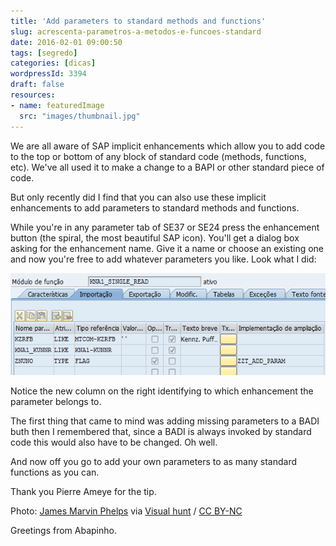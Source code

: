 ```yaml
---
title: 'Add parameters to standard methods and functions'
slug: acrescenta-parametros-a-metodos-e-funcoes-standard
date: 2016-02-01 09:00:50
tags: [segredo]
categories: [dicas]
wordpressId: 3394
draft: false
resources:
- name: featuredImage
  src: "images/thumbnail.jpg"
---
```

We are all aware of SAP implicit enhancements which allow you to add code to the top or bottom of any block of standard code (methods, functions, etc). We've all used it to make a change to a BAPI or other standard piece of code.

But only recently did I find that you can also use these implicit enhancements to add parameters to standard methods and functions.

<!--more-->

While you're in any parameter tab of SE37 or SE24 press the enhancement button (the spiral, the most beautiful SAP icon). You'll get a dialog box asking for the enhancement name. Give it a name or choose an existing one and now you're free to add whatever parameters you like. Look what I did:

![param_extra_em_fm][1]

Notice the new column on the right identifying to which enhancement the parameter belongs to.

The first thing that came to mind was adding missing parameters to a BADI buth then I remembered that, since a BADI is always invoked by standard code this would also have to be changed. Oh well.

And now off you go to add your own parameters to as many standard functions as you can.

Thank you Pierre Ameye for the tip.

Photo: [James Marvin Phelps][2] via [Visual hunt][3] / [CC BY-NC][4]

Greetings from Abapinho.

   [1]: images/param_extra_em_fm.png
   [2]: https://www.flickr.com/photos/mandj98/501413295/
   [3]: http://visualhunt.com
   [4]: http://creativecommons.org/licenses/by-nc/2.0/
